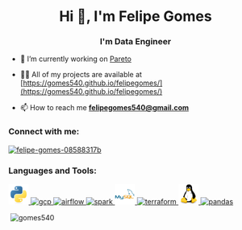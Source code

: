 <h1 align="center">Hi 👋, I'm Felipe Gomes</h1>
<h3 align="center">I'm Data Engineer</h3>

- 🔭 I’m currently working on [Pareto](https://pareto.io/)

- 👨‍💻 All of my projects are available at [https://gomes540.github.io/felipegomes/](https://gomes540.github.io/felipegomes/)

- 📫 How to reach me **felipegomes540@gmail.com**

<h3 align="left">Connect with me:</h3>
<p align="left">
<a href="https://linkedin.com/in/felipe-gomes-08588317b" target="blank"><img align="center" src="https://raw.githubusercontent.com/rahuldkjain/github-profile-readme-generator/master/src/images/icons/Social/linked-in-alt.svg" alt="felipe-gomes-08588317b" height="30" width="40" /></a>
</p>

<h3 align="left">Languages and Tools:</h3>
<p align="left"> 
<a href="https://www.python.org" target="_blank" rel="noreferrer"> <img src="https://raw.githubusercontent.com/devicons/devicon/master/icons/python/python-original.svg" alt="python" width="40" height="40"/> </a> 
<a href="https://cloud.google.com" target="_blank" rel="noreferrer"> <img src="https://www.vectorlogo.zone/logos/google_cloud/google_cloud-icon.svg" alt="gcp" width="40" height="40"/> </a>
<a href="https://airflow.apache.org/" target="_blank" rel="noreferrer"> <img src="https://api.iconify.design/logos/airflow.svg" alt="airflow" width="40" height="40"/> </a> 
<a href="https://spark.apache.org/" target="_blank" rel="noreferrer"> <img src="https://api.iconify.design/cib/apache-spark.svg?color=%23ff8000" alt="spark" width="40" height="40"/> </a> 
<a href="https://www.mysql.com/" target="_blank" rel="noreferrer"> <img src="https://raw.githubusercontent.com/devicons/devicon/master/icons/mysql/mysql-original-wordmark.svg" alt="mysql" width="40" height="40"/> </a>
<a href="https://www.terraform.io/" target="_blank" rel="noreferrer"> <img src="https://api.iconify.design/logos/terraform-icon.svg?color=%23bee2fd" alt="terraform" width="40" height="40"/> </a> 
<a href="https://www.linux.org/" target="_blank" rel="noreferrer"> <img src="https://raw.githubusercontent.com/devicons/devicon/master/icons/linux/linux-original.svg" alt="linux" width="40" height="40"/> </a>  
<a href="https://pandas.pydata.org/" target="_blank" rel="noreferrer"> <img src="https://api.iconify.design/simple-icons/pandas.svg?color=%23bee2fd" alt="pandas" width="40" height="40"/> </a> 

<p>&nbsp;<img align="center" src="https://github-readme-stats.vercel.app/api?username=gomes540&show_icons=true&locale=en&theme=dark" alt="gomes540" /></p>



